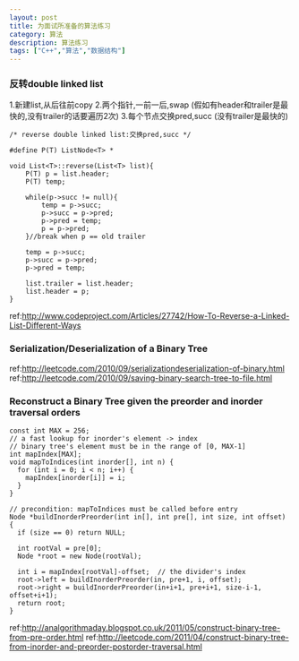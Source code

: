 ```yaml
---
layout: post
title: 为面试所准备的算法练习
category: 算法
description: 算法练习
tags: ["C++","算法","数据结构"]
---
```


### 反转double linked list
1.新建list,从后往前copy
2.两个指针,一前一后,swap (假如有header和trailer是最快的,没有trailer的话要遍历2次)
3.每个节点交换pred,succ (没有trailer是最快的)

```
/* reverse double linked list:交换pred,succ */

#define P(T) ListNode<T> *

void List<T>::reverse(List<T> list){
	P(T) p = list.header;
	P(T) temp;

	while(p->succ != null){
		temp = p->succ;
		p->succ = p->pred;
		p->pred = temp;
		p = p->pred;
	}//break when p == old trailer
	
	temp = p->succ;
	p->succ = p->pred;
	p->pred = temp;
	
	list.trailer = list.header;
	list.header = p;
}
```

ref:http://www.codeproject.com/Articles/27742/How-To-Reverse-a-Linked-List-Different-Ways


### Serialization/Deserialization of a Binary Tree 

ref:http://leetcode.com/2010/09/serializationdeserialization-of-binary.html
ref:http://leetcode.com/2010/09/saving-binary-search-tree-to-file.html

### Reconstruct a Binary Tree given the preorder and inorder traversal orders

```
const int MAX = 256;
// a fast lookup for inorder's element -> index
// binary tree's element must be in the range of [0, MAX-1]
int mapIndex[MAX];
void mapToIndices(int inorder[], int n) {
  for (int i = 0; i < n; i++) {
    mapIndex[inorder[i]] = i;
  }
}
 
// precondition: mapToIndices must be called before entry
Node *buildInorderPreorder(int in[], int pre[], int size, int offset) {
  if (size == 0) return NULL;
  
  int rootVal = pre[0];
  Node *root = new Node(rootVal);
  
  int i = mapIndex[rootVal]-offset;  // the divider's index
  root->left = buildInorderPreorder(in, pre+1, i, offset);
  root->right = buildInorderPreorder(in+i+1, pre+i+1, size-i-1, offset+i+1);
  return root;
}
```

ref:http://analgorithmaday.blogspot.co.uk/2011/05/construct-binary-tree-from-pre-order.html
ref:http://leetcode.com/2011/04/construct-binary-tree-from-inorder-and-preorder-postorder-traversal.html

